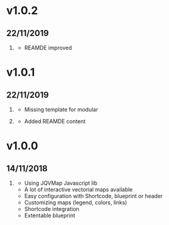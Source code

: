 # v1.0.2
## 22/11/2019

1. [](#improved)
    * REAMDE improved

# v1.0.1
## 22/11/2019

1. [](#bugfix)
    * Missing template for modular

1. [](#improved)
    * Added REAMDE content

# v1.0.0
## 14/11/2018

1. [](#new)
    * Using JQVMap Javascript lib
    * A lot of interactive vectorial maps available
    * Easy configuration with Shortcode, blueprint or header
    * Customizing maps (legend, colors, links)
    * Shortcode integration
    * Extentable blueprint
